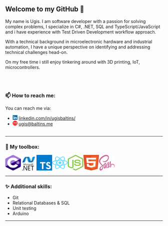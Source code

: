 ## Welcome to my GitHub 👋


My name is Ugis. I am software developer with a passion for solving complex problems, I specialize in C#, .NET, SQL and TypeScript/JavaScript and i have experience with Test Driven Development workflow approach. 

With a technical background in microelectronic hardware and industrial automation, I have a unique perspective on identifying and addressing technical challenges head-on. 

On my free time i still enjoy tinkering around with 3D printing, IoT, microcontrollers.


<br/><br/>
### 📫 How to reach me:

You can reach me via:

* <img src="https://github.com/ugisbaltins/ugisbaltins/blob/main/img/linkedin.svg" alt="LinkedIn" width="15" height="15"></img>  [linkedin.com/in/ugisbaltins/](https://www.linkedin.com/in/ugisbaltins/)
* <img src="https://github.com/ugisbaltins/ugisbaltins/blob/main/img/mail.svg" alt="Email" width="15" height="15"></img>  [ugis@baltins.me](mailto:ugis@baltins.me)
<br/><br/>

---

### 🧰 My toolbox:

<img src="https://github.com/ugisbaltins/ugisbaltins/blob/main/img/csharp.svg" width="50" height="50"/><img src="https://github.com/ugisbaltins/ugisbaltins/blob/main/img/netframework.svg" width="50" height="50"/><img src="https://github.com/ugisbaltins/ugisbaltins/blob/main/img/typescript.svg" width="50" height="50"/><img src="https://github.com/ugisbaltins/ugisbaltins/blob/main/img/react.svg" width="50" height="50"/><img src="https://github.com/ugisbaltins/ugisbaltins/blob/main/img/nodejs.svg" width="50" height="50"/><img src="https://github.com/ugisbaltins/ugisbaltins/blob/main/img/html.svg" width="50" height="50"/><img src="https://github.com/ugisbaltins/ugisbaltins/blob/main/img/sass.svg" width="50" height="50"/>

---

### ✨ Additional skills:

* Git
* Relational Databases & SQL
* Unit testing
* Arduino

---

<!--
**ugisbaltins/ugisbaltins** is a ✨ _special_ ✨ repository because its `README.md` (this file) appears on your GitHub profile.

Here are some ideas to get you started:

- 🔭 I’m currently working on ...
- 🌱 I’m currently learning ...
- 👯 I’m looking to collaborate on ...
- 🤔 I’m looking for help with ...
- 💬 Ask me about ...
- 📫 How to reach me: ...
- 😄 Pronouns: ...
- ⚡ Fun fact: ...
-->
